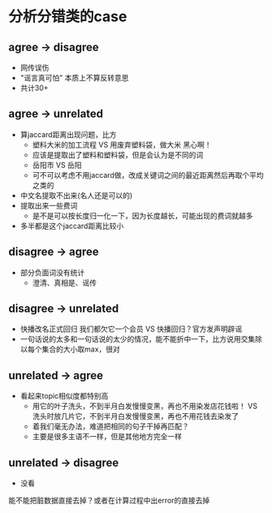 # 分析分错类的case

## agree -> disagree

 - 网传误伤
 - "谣言真可怕"  本质上不算反转意思
 - 共计30+

## agree -> unrelated

 - 算jaccard距离出现问题，比方
	 - 塑料大米的加工流程	VS    用废弃塑料袋，做大米 黑心啊！
	 - 应该是提取出了塑料和塑料袋，但是会认为是不同的词
	 - 岳阳市 VS 岳阳
	 - 可不可以考虑不用jaccard做，改成关键词之间的最近距离然后再取个平均之类的
 - 中文名提取不出来(名人还是可以的)
 - 提取出来一些费词
	 - 是不是可以按长度归一化一下，因为长度越长，可能出现的费词就越多
 - 多半都是这个jaccard距离比较小

## disagree -> agree

 - 部分负面词没有统计
	 - 澄清、真相是、谣传
## disagree -> unrelated

 - 快播改名正式回归 我们都欠它一个会员	VS  快播回归？官方发声明辟谣
 - 一句话说的太多和一句话说的太少的情况，能不能折中一下，比方说用交集除以每个集合的大小取max，很对

## unrelated -> agree

 - 看起来topic相似度都特别高
	 - 用它的叶子洗头，不到半月白发慢慢变黑，再也不用染发店花钱啦！ VS 洗头时放几片它，不到半月白发慢慢变黑，再也不用花钱去染发了
	 - 着我们毫无办法，难道把相同的句子干掉再匹配？
	 - 主要是很多主语不一样，但是其他地方完全一样

## unrelated -> disagree

 - 没看

能不能把脏数据直接去掉？或者在计算过程中出error的直接去掉

